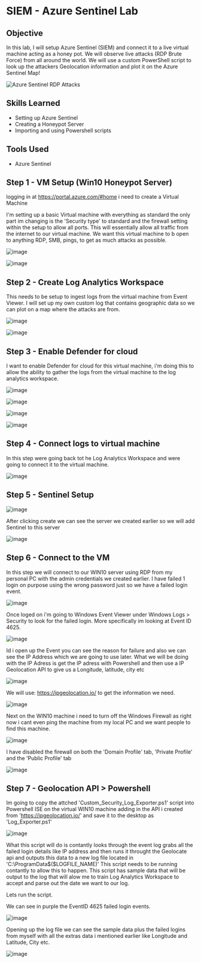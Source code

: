 # SIEM - Azure Sentinel Lab

## Objective

In this lab, I will setup Azure Sentinel (SIEM) and connect it to a live virtual machine acting as a honey pot. We will observe live attacks (RDP Brute Force) from all around the world. We will use a custom PowerShell script to look up the attackers Geolocation information and plot it on the Azure Sentinel Map!

![Azure Sentinel RDP Attacks](https://github.com/Matt4llan/SIEM-Azure-Sentinel/assets/156334555/956b2742-405c-4ddf-9a07-40cbbb0f072a)

## Skills Learned
- Setting up Azure Sentinel
- Creating a Honeypot Server
- Importing and using Powershell scripts

## Tools Used
- Azure Sentinel

## Step 1 - VM Setup (Win10 Honeypot Server)

logging in at https://portal.azure.com/#home i need to create a Virtual Machine

I'm setting up a basic Virtual machine with everything as standard the only part im changing is the 'Security type' to standard and the firewall setting within the setup to allow all ports. This will essentially allow all traffic from the internet to our virtual machine. We want this virtual machine to b open to anything RDP, SMB, pings, to get as much attacks as possible.
 
![image](https://github.com/Matt4llan/SIEM-Azure-Sentinel/assets/156334555/7f2f57a5-b221-4fb0-9c33-907b483386b3)

![image](https://github.com/Matt4llan/SIEM-Azure-Sentinel/assets/156334555/e3421eb4-7561-4afd-b70e-d72cecfa41f1)

## Step 2 - Create Log Analytics Workspace

This needs to be setup to ingest logs from the virtual machine from Event Viewer. I will set up my own custom log that contains geographic data so we can plot on a map where the attacks are from.

![image](https://github.com/Matt4llan/SIEM-Azure-Sentinel/assets/156334555/ea2a27f0-fd21-4dd3-bc19-a6f09f60bed1)

![image](https://github.com/Matt4llan/SIEM-Azure-Sentinel/assets/156334555/4f924588-cd06-4c39-a716-f72b12e4b039)

## Step 3 - Enable Defender for cloud

I want to enable Defender for cloud for this virtual machine, i'm doing this to allow the ability to gather the logs from the virtual machine to the log analytics workspace.

![image](https://github.com/Matt4llan/SIEM-Azure-Sentinel/assets/156334555/a366b65e-3062-4078-b13a-61a79d4608f4)

![image](https://github.com/Matt4llan/SIEM-Azure-Sentinel/assets/156334555/2e940bcd-6e2f-4b80-9e14-eeabd75d1fe5)

![image](https://github.com/Matt4llan/SIEM-Azure-Sentinel/assets/156334555/245d9c14-63fb-4f55-8aae-3f61d471111f)

![image](https://github.com/Matt4llan/SIEM-Azure-Sentinel/assets/156334555/fc992495-9d13-4112-ac83-4ea3b3f33b8c)

## Step 4 - Connect logs to virtual machine

In this step were going back tot he Log Analytics Workspace and were going to connect it to the virtual machine.

![image](https://github.com/Matt4llan/SIEM-Azure-Sentinel/assets/156334555/92938d9c-05ef-4f3a-a9af-51346128327b)

## Step 5 - Sentinel Setup

![image](https://github.com/Matt4llan/SIEM-Azure-Sentinel/assets/156334555/87e77383-51c3-4b04-a252-c52e68e0a1b6)

After clicking create we can see the server we created earlier so we will add Sentinel to this server

![image](https://github.com/Matt4llan/SIEM-Azure-Sentinel/assets/156334555/d014e3fa-9f95-41ea-af01-3a9cb00cf76b)

## Step 6 - Connect to the VM

In this step we will connect to our WIN10 server using RDP from my personal PC with the admin credentials we created earlier. I have failed 1 login on purpose using the wrong password just so we have a failed login event.

![image](https://github.com/Matt4llan/SIEM-Azure-Sentinel/assets/156334555/4bf34c90-c6e2-4330-a251-e81127d331b4)

Once loged on i'm going to Windows Event Viewer under Windows Logs > Security to look for the failed login. More specifically im looking at Event ID 4625.

![image](https://github.com/Matt4llan/SIEM-Azure-Sentinel/assets/156334555/0e94138d-23c4-484b-843b-6856173c9f3a)

Id i open up the Event you can see the reason for failure and also we can see the IP Address which we are going to use later. What we will be doing with the IP Adress is get the IP adress with Powershell and then use a IP Geolocation API to give us a Longitude, latitude, city etc 

![image](https://github.com/Matt4llan/SIEM-Azure-Sentinel/assets/156334555/e3aa4be8-d393-4293-a0cf-6e0486927325)

We will use: https://ipgeolocation.io/ to get the information we need.

![image](https://github.com/Matt4llan/SIEM-Azure-Sentinel/assets/156334555/78d1c1f1-5f06-49e1-ba00-e1bc4e975f3a)

Next on the WIN10 machine i need to turn off the Windows Firewall as right now i cant even ping the machine from my local PC and we want people to find this machine.

![image](https://github.com/Matt4llan/SIEM-Azure-Sentinel/assets/156334555/882b5680-9224-4dc1-83c0-10a4f4c01589)

I have disabled the firewall on both the 'Domain Profile' tab, 'Private Profile' and the 'Public Profile' tab

![image](https://github.com/Matt4llan/SIEM-Azure-Sentinel/assets/156334555/29320ea9-ba61-498d-ab37-b578af2708ce)

## Step 7 - Geolocation API > Powershell

Im going to copy the attched 'Custom_Security_Log_Exporter.ps1' script into Powershell ISE on the virtual WIN10 machine adding in the API i created from 'https://ipgeolocation.io/' and save it to the desktop as 'Log_Exporter.ps1'

![image](https://github.com/Matt4llan/SIEM-Azure-Sentinel/assets/156334555/5b20f67b-d01a-4b78-a6d8-de21579b31e7)

What this script will do is contantly looks through the event log grabs all the failed login details like IP address and then runs it throught the Geolocate api and outputs this data to a new log file located in 'C:\ProgramData\$($LOGFILE_NAME)' This script needs to be running contantly to allow this to happen. This script has sample data that will be output to the log that will alow me to train Log Analytics Workspace to accept and parse out the date we want to our log.

Lets run the script.

We can see in purple the EventID 4625 failed login events.

![image](https://github.com/Matt4llan/SIEM-Azure-Sentinel/assets/156334555/17647a0b-e0cf-491c-8b0b-68bca74a6338)

Opening up the log file we can see the sample data plus the failed logins from myself with all the extras data i mentioned earlier like Longitude and Latitude, City etc.

![image](https://github.com/Matt4llan/SIEM-Azure-Sentinel/assets/156334555/6a3cd009-da20-4a98-83d7-3d4ea5972723)






















